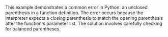 This example demonstrates a common error in Python: an unclosed parenthesis in a function definition.  The error occurs because the interpreter expects a closing parenthesis to match the opening parenthesis after the function's parameter list.  The solution involves carefully checking for balanced parentheses.